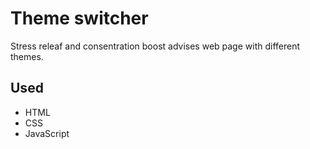 # Theme switcher
Stress releaf and consentration boost advises web page with different themes.

## Used
* HTML
* CSS
* JavaScript
